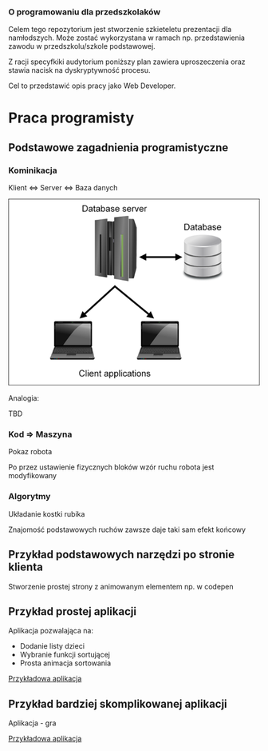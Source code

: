 ### O programowaniu dla przedszkolaków

Celem tego repozytorium jest stworzenie szkieteletu prezentacji dla namłodszych.
Może zostać wykorzystana w ramach np. przedstawienia zawodu w przedszkolu/szkole podstawowej.

Z racji specyfkiki audytorium poniższy plan zawiera uproszeczenia oraz stawia nacisk na dyskryptywność procesu.

Cel to przedstawić opis pracy jako Web Developer.

# Praca programisty

## Podstawowe zagadnienia programistyczne

### Kominikacja

Klient <=> Server <=> Baza danych

![client-server-database communication](images/client-server-database.png)

Analogia:

TBD

### Kod => Maszyna

Pokaz robota

Po przez ustawienie fizycznych bloków wzór ruchu robota jest modyfikowany

### Algorytmy

Układanie kostki rubika

Znajomość podstawowych ruchów zawsze daje taki sam efekt końcowy

## Przykład podstawowych narzędzi po stronie klienta

Stworzenie prostej strony z animowanym elementem np. w codepen

## Przykład prostej aplikacji

Aplikacja pozwalająca na:

- Dodanie listy dzieci
- Wybranie funkcji sortującej
- Prosta animacja sortowania

[Przykładowa aplikacja](https://github.com/jzarzeczny/funfunc)

## Przykład bardziej skomplikowanej aplikacji

Aplikacja - gra

[Przykładowa aplikacja](https://github.com/jzarzeczny/kid-learning)
